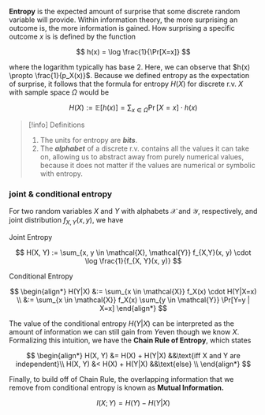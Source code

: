 **Entropy** is the expected amount of surprise that some discrete random variable will provide. Within information theory, the more surprising an outcome is, the more information is gained. How surprising a specific outcome $x$ is is defined by the function

$$ h(x) = \log \frac{1}{\Pr[X=x]} $$

where the logarithm typically has base 2. Here, we can observe that $h(x) \propto \frac{1}{p_X(x)}$. Because we defined entropy as the expectation of surprise, it follows that the formula for entropy $H(X)$ for discrete r.v. $X$ with sample space $\Omega$ would be

$$ H(X) := \mathbb{E}[h(x)] = \sum_{x \in \Omega} \Pr[X=x] \cdot h(x) $$

>[!info] Definitions
>1. The units for entropy are ***bits***.
>2. The _**alphabet**_ of a discrete r.v. contains all the values it can take on, allowing us to abstract away from purely numerical values, because it does not matter if the values are numerical or symbolic with entropy.

### joint & conditional entropy

For two random variables $X$ and $Y$ with alphabets $\mathcal{X}$ and $\mathcal{Y}$, respectively, and joint distribution $f_{X,Y}(x, y)$, we have

Joint Entropy

$$ H(X, Y) := \sum_{x, y \in \mathcal{X}, \mathcal{Y}} f_{X,Y}(x, y) \cdot \log \frac{1}{f_{X, Y}(x, y)} $$

Conditional Entropy

$$ \begin{align*} H(Y|X) &:= \sum_{x \in \mathcal{X}} f_X(x) \cdot H(Y|X=x) \\ &:= \sum_{x \in \mathcal{X}} f_X(x) \sum_{y \in \mathcal{Y}} \Pr[Y=y | X=x] \end{align*} $$

The value of the conditional entropy $H(Y|X)$ can be interpreted as the amount of information we can still gain from $Y$even though we know $X$. Formalizing this intuition, we have the **Chain Rule of Entropy**, which states

$$ \begin{align*} H(X, Y) &= H(X) + H(Y|X) &&\text{iff X and Y are independent}\\ H(X, Y) &< H(X) + H(Y|X) &&\text{else} \\ \end{align*} $$

Finally, to build off of Chain Rule, the overlapping information that we remove from conditional entropy is known as **Mutual Information.**

$$ I(X;Y) = H(Y) - H(Y|X) $$